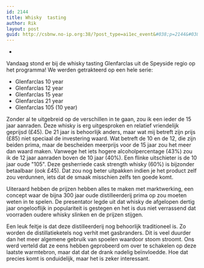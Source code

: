 ```yaml
---
id: 2144
title: Whisky  tasting
author: Rik
layout: post
guid: http://csbnw.no-ip.org:38/?post_type=ai1ec_event&#038;p=2144&#038;instance_id=
---
```

-
Vandaag stond er bij de whisky tasting Glenfarclas uit de Speyside regio op het programma! We werden getrakteerd op een hele serie:

  * Glenfarclas 10 year
  * Glenfarclas 12 year
  * Glenfarclas 15 year
  * Glenfarclas 21 year
  * Glenfarclas 105 (10 year)

Zonder al te uitgebreid op de verschillen in te gaan, zou ik een ieder de 15 jaar aanraden. Deze whisky is erg uitgesproken en relatief vriendelijk geprijsd (£45). De 21 jaar is behoorlijk anders, maar wat mij betreft zijn prijs (£85) niet speciaal de investering waard. Wat betreft de 10 en de 12, die zijn beiden prima, maar de bescheiden meerprijs voor de 15 jaar zou het meer dan waard maken. Vanwege het iets hogere alcoholpercentage (43%) zou ik de 12 jaar aanraden boven de 10 jaar (40%). Een flinke uitschieter is de 10 jaar oude "105". Deze gesherriede cask strength whisky (60%) is bijzonder betaalbaar (ook £45). Dat zou nog beter uitpakken indien je het product zelf zou verdunnen, iets dat de smaak misschien zelfs ten goede komt.

Uiteraard hebben de prijzen hebben alles te maken met marktwerking, een concept waar de bijna 300 jaar oude distilleerderij prima op zou moeten weten in te spelen. De presentator legde uit dat whisky de afgelopen dertig jaar ongelooflijk in populariteit is gestegen en het is dus niet verrassend dat voorraden oudere whisky slinken en de prijzen stijgen.

Een leuk feitje is dat deze distilleerderij nog behoorlijk traditioneel is. Zo worden de distillatieketels nog verhit met gasbranders. Dit is veel duurder dan het meer algemene gebruik van spoelen waardoor stoom stroomt. Ons werd verteld dat ze eens hebben geprobeerd om over te schakelen op deze laatste warmtebron, maar dat dat de drank nadelig beïnvloedde. Hoe dat precies komt is onduidelijk, maar het is zeker interessant.